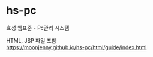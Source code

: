 # hs-pc
효성 웹표준 - Pc관리 시스템

HTML, JSP 파일 포함<br>
https://moonjenny.github.io/hs-pc/html/guide/index.html
